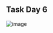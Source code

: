 Task Day 6
---
![image](https://github.com/user-attachments/assets/113aaf73-e6ab-4fae-83f0-9a22a6d54258)

